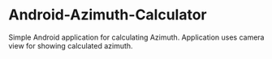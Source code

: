 # Android-Azimuth-Calculator
Simple Android application for calculating Azimuth.
Application uses camera view for showing calculated azimuth.
